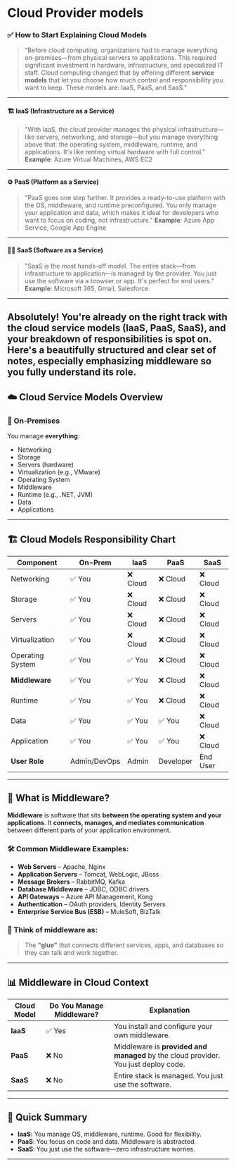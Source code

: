 # Cloud Provider models
### ✅ **How to Start Explaining Cloud Models**
> “Before cloud computing, organizations had to manage everything on-premises—from physical servers to applications. This required significant investment in hardware, infrastructure, and specialized IT staff. Cloud computing changed that by offering different **service models** that let you choose how much control and responsibility you want to keep. These models are: IaaS, PaaS, and SaaS.”
---
#### 🏗️ **IaaS (Infrastructure as a Service)**
> "With IaaS, the cloud provider manages the physical infrastructure—like servers, networking, and storage—but you manage everything above that: the operating system, middleware, runtime, and applications. It's like renting virtual hardware with full control."
**Example**: Azure Virtual Machines, AWS EC2
---
#### ⚙️ **PaaS (Platform as a Service)**
> "PaaS goes one step further. It provides a ready-to-use platform with the OS, middleware, and runtime preconfigured. You only manage your application and data, which makes it ideal for developers who want to focus on coding, not infrastructure."
**Example**: Azure App Service, Google App Engine
---
#### 🧑‍💼 **SaaS (Software as a Service)**
> "SaaS is the most hands-off model. The entire stack—from infrastructure to application—is managed by the provider. You just use the software via a browser or app. It's perfect for end users."
**Example**: Microsoft 365, Gmail, Salesforce
---
Absolutely! You're already on the right track with the cloud service models (IaaS, PaaS, SaaS), and your breakdown of responsibilities is spot on. Here's a **beautifully structured and clear set of notes**, especially emphasizing **middleware** so you fully understand its role.
---
## ☁️ **Cloud Service Models Overview**
### 🔧 On-Premises
You manage **everything**:
* Networking
* Storage
* Servers (hardware)
* Virtualization (e.g., VMware)
* Operating System
* Middleware
* Runtime (e.g., .NET, JVM)
* Data
* Applications
---
## 🏗️ **Cloud Models Responsibility Chart**
| **Component**    | **On-Prem**  | **IaaS** | **PaaS**  | **SaaS** |
| ---------------- | ------------ | -------- | --------- | -------- |
| Networking       | ✅ You        | ❌ Cloud  | ❌ Cloud   | ❌ Cloud  |
| Storage          | ✅ You        | ❌ Cloud  | ❌ Cloud   | ❌ Cloud  |
| Servers          | ✅ You        | ❌ Cloud  | ❌ Cloud   | ❌ Cloud  |
| Virtualization   | ✅ You        | ❌ Cloud  | ❌ Cloud   | ❌ Cloud  |
| Operating System | ✅ You        | ✅ You    | ❌ Cloud   | ❌ Cloud  |
| **Middleware**   | ✅ You        | ✅ You    | ❌ Cloud   | ❌ Cloud  |
| Runtime          | ✅ You        | ✅ You    | ❌ Cloud   | ❌ Cloud  |
| Data             | ✅ You        | ✅ You    | ✅ You     | ❌ Cloud  |
| Application      | ✅ You        | ✅ You    | ✅ You     | ❌ Cloud  |
| **User Role**    | Admin/DevOps | Admin    | Developer | End User |
---
## 🧩 **What is Middleware?**
**Middleware** is software that sits **between the operating system and your applications**. It **connects, manages, and mediates communication** between different parts of your application environment.
### 🛠️ Common Middleware Examples:
* **Web Servers** – Apache, Nginx
* **Application Servers** – Tomcat, WebLogic, JBoss
* **Message Brokers** – RabbitMQ, Kafka
* **Database Middleware** – JDBC, ODBC drivers
* **API Gateways** – Azure API Management, Kong
* **Authentication** – OAuth providers, Identity Servers
* **Enterprise Service Bus (ESB)** – MuleSoft, BizTalk
### 🧠 Think of middleware as:
> The **"glue"** that connects different services, apps, and databases so they can talk and work together.
---
## 📊 Middleware in Cloud Context
| **Cloud Model** | **Do You Manage Middleware?** | **Explanation**                                                                     |
| --------------- | ----------------------------- | ----------------------------------------------------------------------------------- |
| **IaaS**        | ✅ Yes                         | You install and configure your own middleware.                                      |
| **PaaS**        | ❌ No                          | Middleware is **provided and managed** by the cloud provider. You just deploy code. |
| **SaaS**        | ❌ No                          | Entire stack is managed. You just use the software.                                 |
---
## 🧾 **Quick Summary**
* **IaaS**: You manage OS, middleware, runtime. Good for flexibility.
* **PaaS**: You focus on code and data. Middleware is abstracted.
* **SaaS**: You just use the software—zero infrastructure worries.
---


